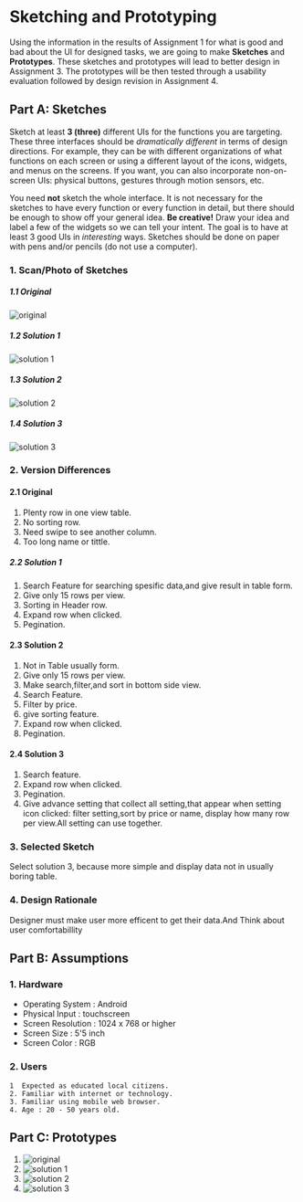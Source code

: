 # Sketching and Prototyping
Using the information in the results of Assignment 1 for what is good and bad about the UI for designed tasks, we are going to make **Sketches** and **Prototypes**. These sketches and prototypes will lead to better design in Assignment 3. The prototypes will be then tested through a usability evaluation followed by design revision in Assignment 4.

## Part A: Sketches
Sketch at least **3 (three)** different UIs for the functions you are targeting. These three interfaces should be _dramatically different_ in terms of design directions. For example, they can be with different organizations of what functions on each screen or using a different layout of the icons, widgets, and menus on the screens. If you want, you can also incorporate non-on-screen UIs: physical buttons, gestures through motion sensors, etc.

You need **not** sketch the whole interface. It is not necessary for the sketches to have every function or every function in detail, but there should be enough to show off your general idea. **Be creative!** Draw your idea and label a few of the widgets so we can tell your intent. The goal is to have at least 3 good UIs in *interesting* ways. Sketches should be done on paper with pens and/or pencils (do not use a computer).

### 1. Scan/Photo of Sketches
##### 1.1 Original
![original](Assets./problem.jpg)

##### 1.2 Solution 1
![solution 1](Assets./sol1.jpg)

##### 1.3 Solution 2
![solution 2](Assets./sol2.jpg)

##### 1.4 Solution 3
![solution 3](Assets./sol3.jpg)

### 2. Version Differences
#### 2.1 Original
1. Plenty row in one view table.
1. No sorting row.
1. Need swipe to see another column.
1. Too long name or tittle.
##### 2.2 Solution 1
1. Search Feature for searching spesific data,and give result
in table form.
1. Give only 15 rows per view.
1. Sorting in Header row.
1. Expand row when clicked.
1. Pegination.

#### 2.3 Solution 2
1. Not in Table usually form.
1. Give only 15 rows per view.
1. Make search,filter,and sort in bottom side view.
1. Search Feature.
1. Filter by price.
1. give sorting feature.
1. Expand row when clicked.
1. Pegination.

#### 2.4 Solution 3
1. Search feature.
1. Expand row when clicked.
1. Pegination.
1. Give advance setting that collect all setting,that appear when setting icon clicked:
filter setting,sort by price or name,
display how many row per view.All setting can 
use together.

### 3. Selected Sketch
Select solution 3, because more simple and display data
not in usually boring table.

### 4. Design Rationale
Designer must make user more efficent to get their data.And Think about user comfortabillity

## Part B: Assumptions
### 1. Hardware
- Operating System : Android
- Physical Input : touchscreen
- Screen Resolution : 1024 x 768 or higher
- Screen Size : 5'5 inch
- Screen Color : RGB

### 2. Users
```
1  Expected as educated local citizens.
2. Familiar with internet or technology.
3. Familiar using mobile web browser.
4. Age : 20 - 50 years old.
```

## Part C: Prototypes
1. ![original](sket1.PNG)
1. ![solution 1](sket2.PNG)
1. ![solution 2](sket3.PNG)
1. ![solution 3](sket4.PNG)

